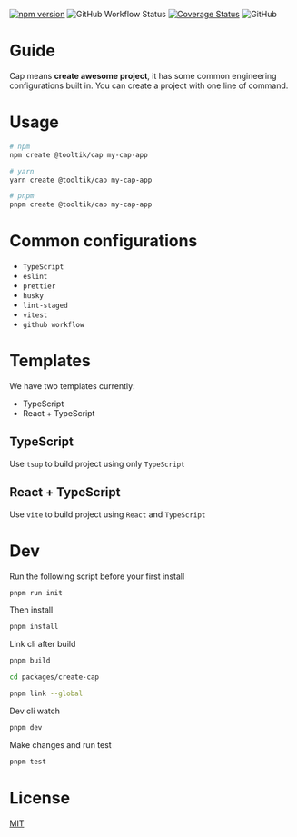 [![npm version](https://img.shields.io/npm/v/@tooltik/create-cap.svg)](https://www.npmjs.com/package/@tooltik/create-cap) ![GitHub Workflow Status](https://img.shields.io/github/workflow/status/lvqq/cap/CI) [![Coverage Status](https://coveralls.io/repos/github/lvqq/cap/badge.svg?branch=main)](https://coveralls.io/github/lvqq/cap?branch=main) ![GitHub](https://img.shields.io/github/license/lvqq/cap)

# Guide
Cap means **create awesome project**, it has some common engineering configurations built in. You can create a project with one line of command.

# Usage
```bash
# npm
npm create @tooltik/cap my-cap-app

# yarn
yarn create @tooltik/cap my-cap-app

# pnpm
pnpm create @tooltik/cap my-cap-app
```

# Common configurations
- `TypeScript`
- `eslint`
- `prettier`
- `husky`
- `lint-staged`
- `vitest`
- `github workflow`

# Templates
We have two templates currently:
- TypeScript
- React + TypeScript

## TypeScript
Use `tsup` to build project using only `TypeScript`

## React + TypeScript
Use `vite` to build project using `React` and `TypeScript`

# Dev
Run the following script before your first install
```bash
pnpm run init
```

Then install
```bash
pnpm install
```

Link cli after build
```bash
pnpm build

cd packages/create-cap

pnpm link --global
```

Dev cli watch
```bash
pnpm dev
```

Make changes and run test
```bash
pnpm test
```

# License
[MIT](https://github.com/lvqq/cap/blob/main/LICENSE)